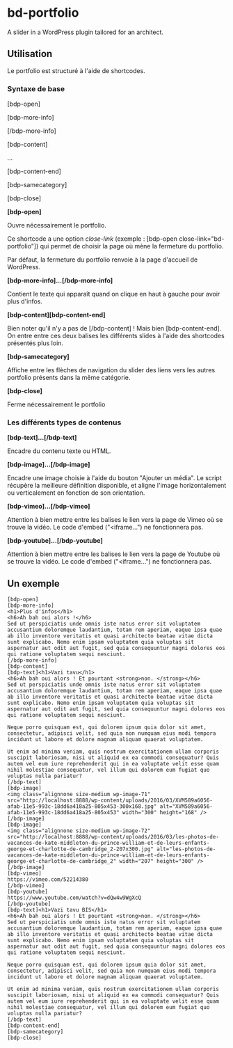 # bd-portfolio

A slider in a WordPress plugin tailored for an architect.

## Utilisation

Le portfolio est structuré à l'aide de shortcodes.

### Syntaxe de base

[bdp-open]

[bdp-more-info]

[/bdp-more-info]

[bdp-content]

...

[bdp-content-end]

[bdp-samecategory]

[bdp-close]

**[bdp-open]**

Ouvre nécessairement le portfolio.

Ce shortcode a une option *close-link* (exemple : [bdp-open close-link="bd-portfolio"]) qui permet de choisir la page où mène la fermeture du portfolio.

Par défaut, la fermeture du portfolio renvoie à la page d'accueil de WordPress.

**[bdp-more-info]...[/bdp-more-info]**

Contient le texte qui apparaît quand on clique en haut à gauche pour avoir plus d'infos.

**[bdp-content][bdp-content-end]**

Bien noter qu'il n'y a pas de [/bdp-content] ! Mais bien [bdp-content-end].
On entre entre ces deux balises les différents slides à l'aide des shortcodes présentés plus loin.

**[bdp-samecategory]**

Affiche entre les flèches de navigation du slider des liens vers les autres portfolio présents dans la même catégorie.

**[bdp-close]**

Ferme nécessairement le portfolio

### Les différents types de contenus

**[bdp-text]...[/bdp-text]**

Encadre du contenu texte ou HTML.

**[bdp-image]...[/bdp-image]**

Encadre une image choisie à l'aide du bouton "Ajouter un média". Le script récupère la meilleure définition disponible, et aligne l'image horizontalement ou verticalement en fonction de son orientation.

**[bdp-vimeo]...[/bdp-vimeo]**

Attention à bien mettre entre les balises le lien vers la page de Vimeo où se trouve la vidéo. Le code d'embed ("<iframe...") ne fonctionnera pas.

**[bdp-youtube]...[/bdp-youtube]**

Attention à bien mettre entre les balises le lien vers la page de Youtube où se trouve la vidéo. Le code d'embed ("<iframe...") ne fonctionnera pas.

## Un exemple
```
[bdp-open]
[bdp-more-info]
<h1>Plus d'infos</h1>
<h6>Ah bah oui alors !</h6>
Sed ut perspiciatis unde omnis iste natus error sit voluptatem accusantium doloremque laudantium, totam rem aperiam, eaque ipsa quae ab illo inventore veritatis et quasi architecto beatae vitae dicta sunt explicabo. Nemo enim ipsam voluptatem quia voluptas sit aspernatur aut odit aut fugit, sed quia consequuntur magni dolores eos qui ratione voluptatem sequi nesciunt.
[/bdp-more-info]
[bdp-content]
[bdp-text]<h1>Vazi tavu</h1>
<h6>Ah bah oui alors ! Et pourtant <strong>non. </strong></h6>
Sed ut perspiciatis unde omnis iste natus error sit voluptatem accusantium doloremque laudantium, totam rem aperiam, eaque ipsa quae ab illo inventore veritatis et quasi architecto beatae vitae dicta sunt explicabo. Nemo enim ipsam voluptatem quia voluptas sit aspernatur aut odit aut fugit, sed quia consequuntur magni dolores eos qui ratione voluptatem sequi nesciunt.

Neque porro quisquam est, qui dolorem ipsum quia dolor sit amet, consectetur, adipisci velit, sed quia non numquam eius modi tempora incidunt ut labore et dolore magnam aliquam quaerat voluptatem.

Ut enim ad minima veniam, quis nostrum exercitationem ullam corporis suscipit laboriosam, nisi ut aliquid ex ea commodi consequatur? Quis autem vel eum iure reprehenderit qui in ea voluptate velit esse quam nihil molestiae consequatur, vel illum qui dolorem eum fugiat quo voluptas nulla pariatur?
[/bdp-text]
[bdp-image]
<img class="alignnone size-medium wp-image-71" src="http://localhost:8888/wp-content/uploads/2016/03/XVM589a6056-afab-11e5-993c-18dd6a418a25-805x453-300x168.jpg" alt="XVM589a6056-afab-11e5-993c-18dd6a418a25-805x453" width="300" height="168" />
[/bdp-image]
[bdp-image]
<img class="alignnone size-medium wp-image-72" src="http://localhost:8888/wp-content/uploads/2016/03/les-photos-de-vacances-de-kate-middleton-du-prince-william-et-de-leurs-enfants-george-et-charlotte-de-cambridge_2-207x300.jpg" alt="les-photos-de-vacances-de-kate-middleton-du-prince-william-et-de-leurs-enfants-george-et-charlotte-de-cambridge_2" width="207" height="300" />
[/bdp-image]
[bdp-vimeo]
https://vimeo.com/52214380
[/bdp-vimeo]
[bdp-youtube]
https://www.youtube.com/watch?v=dQw4w9WgXcQ
[/bdp-youtube]
[bdp-text]<h1>Vazi tavu BIS</h1>
<h6>Ah bah oui alors ! Et pourtant <strong>non. </strong></h6>
Sed ut perspiciatis unde omnis iste natus error sit voluptatem accusantium doloremque laudantium, totam rem aperiam, eaque ipsa quae ab illo inventore veritatis et quasi architecto beatae vitae dicta sunt explicabo. Nemo enim ipsam voluptatem quia voluptas sit aspernatur aut odit aut fugit, sed quia consequuntur magni dolores eos qui ratione voluptatem sequi nesciunt.

Neque porro quisquam est, qui dolorem ipsum quia dolor sit amet, consectetur, adipisci velit, sed quia non numquam eius modi tempora incidunt ut labore et dolore magnam aliquam quaerat voluptatem.

Ut enim ad minima veniam, quis nostrum exercitationem ullam corporis suscipit laboriosam, nisi ut aliquid ex ea commodi consequatur? Quis autem vel eum iure reprehenderit qui in ea voluptate velit esse quam nihil molestiae consequatur, vel illum qui dolorem eum fugiat quo voluptas nulla pariatur?
[/bdp-text]
[bdp-content-end]
[bdp-samecategory]
[bdp-close]
```
